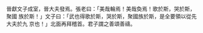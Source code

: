 晉獻文子成室，晉大夫發焉。張老曰：「美哉輪焉！美哉奐焉！歌於斯，哭於斯，聚國
族於斯！」文子曰：「武也得歌於斯，哭於斯，聚國族於斯，是全要領以從先大夫於九
京也！」北面再拜稽首。君子謂之善頌善禱。

